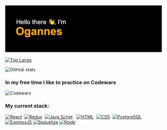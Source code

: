 ![header greetings](https://github.com/OgArustamian/OgArustamian/blob/main/header-banner.png?raw=true)

[![Top Langs](https://github-readme-stats.vercel.app/api/top-langs/?username=OgArustamian&layout=compact)](https://github.com/anuraghazra/github-readme-stats)

![GitHub stats](https://github-readme-stats.vercel.app/api?username=OgArustamian&show_icons=true&theme=vision-friendly-dark)

### In my free time I like to practice on Codewars
![Codewars](https://www.codewars.com/users/OgArustamian/badges/large)

### My current stack:

[![React](https://shields.io/badge/-React-f9fbfa?logo=react&style=for-the-badge)](https://reactjs.org/)&nbsp;
[![Redux](https://shields.io/badge/-Redux-710B77?logo=redux&style=for-the-badge)](https://redux.js.org/)&nbsp;
[![Java Script](https://shields.io/badge/-Java_Script-F7DF1E?logo=javascript&style=for-the-badge&logoColor=222)](https://learn.javascript.ru/) &nbsp;
[![HTML](https://shields.io/badge/-HTML5-E34F26?logo=html5&style=for-the-badge&logoColor=fff)](https://html5book.ru/html-html5/)&nbsp;
[![CSS](https://shields.io/badge/-CSS3-1572B6?logo=css3&style=for-the-badge&logoColor=fff)](https://html5book.ru/osnovy-css/)&nbsp;
[![PostgreSQL](https://img.shields.io/badge/-PostgreSQL-f9fbfa?logo=PostgreSQL&style=for-the-badge)](https://www.postgresql.org/)
[![ExpressJS](https://img.shields.io/badge/-Express.js-333?logo=express&style=for-the-badge)](https://expressjs.com/ru/)
[![Sequelize](https://img.shields.io/badge/-Sequelize-f9fbfa?logo=Sequelize&style=for-the-badge)](https://sequelize.org/master/)
[![Node](https://shields.io/badge/-Node-333?logo=node.js&style=for-the-badge)](https://nodejs.org/en/)&nbsp;   
